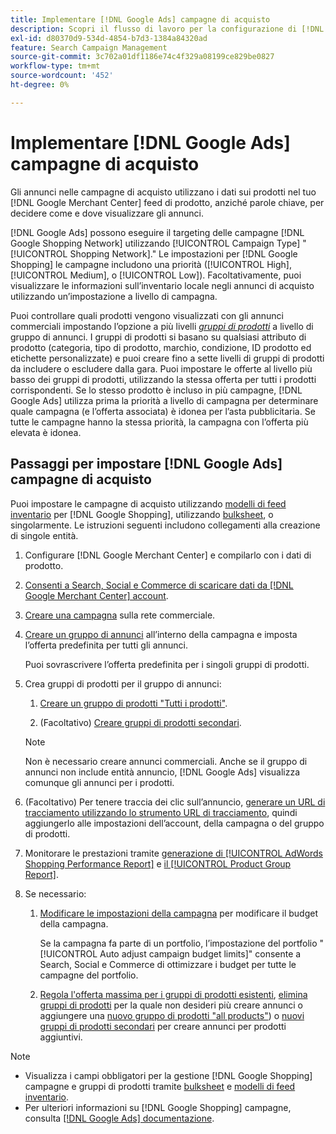 ```yaml
---
title: Implementare [!DNL Google Ads] campagne di acquisto
description: Scopri il flusso di lavoro per la configurazione di [!DNL Google Ads] campagne di acquisto.
exl-id: d80370d9-534d-4854-b7d3-1384a84320ad
feature: Search Campaign Management
source-git-commit: 3c702a01df1186e74c4f329a08199ce829be0827
workflow-type: tm+mt
source-wordcount: '452'
ht-degree: 0%

---
```


# Implementare [!DNL Google Ads] campagne di acquisto

Gli annunci nelle campagne di acquisto utilizzano i dati sui prodotti nel tuo [!DNL Google Merchant Center] feed di prodotto, anziché parole chiave, per decidere come e dove visualizzare gli annunci.

[!DNL Google Ads] possono eseguire il targeting delle campagne [!DNL Google Shopping Network] utilizzando [!UICONTROL Campaign Type] &quot;[!UICONTROL Shopping Network].&quot; Le impostazioni per [!DNL Google Shopping] le campagne includono una priorità ([!UICONTROL High], [!UICONTROL Medium], o [!UICONTROL Low]). Facoltativamente, puoi visualizzare le informazioni sull’inventario locale negli annunci di acquisto utilizzando un’impostazione a livello di campagna.

Puoi controllare quali prodotti vengono visualizzati con gli annunci commerciali impostando l’opzione a più livelli *[gruppi di prodotti](/help/search-social-commerce/campaign-management/campaigns/product-group-about.md)* a livello di gruppo di annunci. I gruppi di prodotti si basano su qualsiasi attributo di prodotto (categoria, tipo di prodotto, marchio, condizione, ID prodotto ed etichette personalizzate) e puoi creare fino a sette livelli di gruppi di prodotti da includere o escludere dalla gara. Puoi impostare le offerte al livello più basso dei gruppi di prodotti, utilizzando la stessa offerta per tutti i prodotti corrispondenti. Se lo stesso prodotto è incluso in più campagne, [!DNL Google Ads] utilizza prima la priorità a livello di campagna per determinare quale campagna (e l’offerta associata) è idonea per l’asta pubblicitaria. Se tutte le campagne hanno la stessa priorità, la campagna con l’offerta più elevata è idonea.

## Passaggi per impostare [!DNL Google Ads] campagne di acquisto

Puoi impostare le campagne di acquisto utilizzando [modelli di feed inventario](/help/search-social-commerce/campaign-management/inventory-feeds/inventory-feeds-about.md) per [!DNL Google Shopping], utilizzando [bulksheet](/help/search-social-commerce/campaign-management/bulksheets/bulksheet-about.md), o singolarmente. Le istruzioni seguenti includono collegamenti alla creazione di singole entità.

1. Configurare [!DNL Google Merchant Center] e compilarlo con i dati di prodotto.

1. [Consenti a Search, Social e Commerce di scaricare dati da [!DNL Google Merchant Center] account](/help/search-social-commerce/campaign-management/accounts/merchant-account-manage.md).

1. [Creare una campagna](/help/search-social-commerce/campaign-management/campaigns/campaign-manage.md) sulla rete commerciale.

1. [Creare un gruppo di annunci](/help/search-social-commerce/campaign-management/campaigns/ad-group-manage.md) all’interno della campagna e imposta l’offerta predefinita per tutti gli annunci.

   Puoi sovrascrivere l’offerta predefinita per i singoli gruppi di prodotti.

1. Crea gruppi di prodotti per il gruppo di annunci:

   1. [Creare un gruppo di prodotti &quot;Tutti i prodotti&quot;](/help/search-social-commerce/campaign-management/campaigns/product-group-manage.md).

   1. (Facoltativo) [Creare gruppi di prodotti secondari](/help/search-social-commerce/campaign-management/campaigns/product-group-manage.md).

   >[!NOTE]
   >Non è necessario creare annunci commerciali. Anche se il gruppo di annunci non include entità annuncio, [!DNL Google Ads] visualizza comunque gli annunci per i prodotti.

1. (Facoltativo) Per tenere traccia dei clic sull’annuncio, [generare un URL di tracciamento utilizzando lo strumento URL di tracciamento](/help/search-social-commerce/tools/click-tracking-url-generate.md), quindi aggiungerlo alle impostazioni dell’account, della campagna o del gruppo di prodotti.

1. Monitorare le prestazioni tramite [generazione di [!UICONTROL AdWords Shopping Performance Report]](/help/search-social-commerce/reports/management/specialty/specialty-report-generate.md) e [il [!UICONTROL Product Group Report]](/help/search-social-commerce/reports/management/basic-advanced/basic-advanced-report-generate.md).

1. Se necessario:

   1. [Modificare le impostazioni della campagna](/help/search-social-commerce/campaign-management/campaigns/campaign-manage.md) per modificare il budget della campagna.

      Se la campagna fa parte di un portfolio, l’impostazione del portfolio &quot;[!UICONTROL Auto adjust campaign budget limits]&quot; consente a Search, Social e Commerce di ottimizzare i budget per tutte le campagne del portfolio.

   1. [Regola l&#39;offerta massima per i gruppi di prodotti esistenti](/help/search-social-commerce/campaign-management/campaigns/product-group-manage.md), [elimina gruppi di prodotti](/help/search-social-commerce/campaign-management/campaigns/product-group-manage.md) per la quale non desideri più creare annunci o aggiungere una [nuovo gruppo di prodotti &quot;all products&quot;](/help/search-social-commerce/campaign-management/campaigns/product-group-manage.md)) o [nuovi gruppi di prodotti secondari](/help/search-social-commerce/campaign-management/campaigns/product-group-manage.md) per creare annunci per prodotti aggiuntivi.

>[!NOTE]
>
>* Visualizza i campi obbligatori per la gestione [!DNL Google Shopping] campagne e gruppi di prodotti tramite [bulksheet](/help/search-social-commerce/campaign-management/bulksheets/bulksheet-data-formats/bulksheet-data-google.md) e [modelli di feed inventario](/help/search-social-commerce/campaign-management/inventory-feeds/ad-templates/template-google-shopping.md).
>* Per ulteriori informazioni su [!DNL Google Shopping] campagne, consulta [[!DNL Google Ads] documentazione](https://support.google.com/google-ads/answer/2454022).
